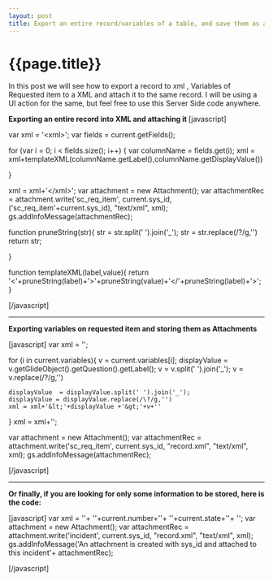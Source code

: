 ```yaml
---
layout: post
title: Export an entire record/variables of a table, and save them as attachments.
--- 
```




 {{page.title}}
======================================================




In this post we will see how to export a record to xml , Variables of Requested item to a XML and attach it to the same record. I will be using a UI action for the same, but feel free to use this Server Side code anywhere.

<b> Exporting an entire record into XML and attaching it </b>
[javascript]

var xml = '&lt;xml&gt;';
var fields =  current.getFields();


for (var i = 0; i &lt; fields.size(); i++) {
	var columnName = fields.get(i);
	xml = xml+templateXML(columnName.getLabel(),columnName.getDisplayValue())



}

xml = xml+'&lt;/xml&gt;';
var attachment = new Attachment();
var attachmentRec = attachment.write('sc_req_item', current.sys_id, ('sc_req_item'+current.sys_id), &quot;text/xml&quot;, xml);
gs.addInfoMessage(attachmentRec);

function pruneString(str){
	str = str.split(' ').join('_');
	str = str.replace(/\?/g,'')
	return str;

}

function templateXML(label,value){
	return '&lt;'+pruneString(label)+'&gt;'+pruneString(value)+'&lt;/'+pruneString(label)+'&gt;';
}

[/javascript]

<hr/>

<b> Exporting variables on requested item and storing them as Attachments </b>

[javascript]
var xml = '';

for (i in current.variables){
    v = current.variables[i];
    displayValue = v.getGlideObject().getQuestion().getLabel();
    v = v.split(' ').join('_');
    v = v.replace(/\?/g,'')

    displayValue  = displayValue.split(' ').join('_');
    displayValue = displayValue.replace(/\?/g,'')
    xml = xml+'&lt;'+displayValue +'&gt;'+v+''
}
xml = xml+'';

var attachment = new Attachment();
var attachmentRec = attachment.write('sc_req_item', current.sys_id, &quot;record.xml&quot;, &quot;text/xml&quot;, xml);
gs.addInfoMessage(attachmentRec);

[/javascript]

<hr/>

<b>Or finally, if you are looking for only some information to be stored, here is the code:</b>

[javascript]
var xml = ''+
''+current.number+''+
''+current.state+''+
'';
var attachment = new Attachment();
var attachmentRec = attachment.write('incident', current.sys_id, &quot;record.xml&quot;, &quot;text/xml&quot;, xml);
gs.addInfoMessage('An attachment is created with sys_id and attached to this incident'+ attachmentRec);

[/javascript]
